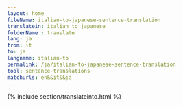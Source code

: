 ```yaml
---
layout: home
fileName: italian-to-japanese-sentence-translation
translatein: italian_to_japanese
folderName : translate
lang: ja
from: it
to: ja
langname: italian-to
permalink: /ja/italian-to-japanese-sentence-translation
tool: sentence-translations
matchurls: en&&it&&ja
---
```

{% include section/translateinto.html %}
